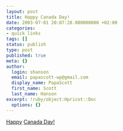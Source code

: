 ```yaml
---
layout: post
title: Happy Canada Day!
date: 2003-07-01 20:07:28.000000000 +02:00
categories:
- quick links
tags: []
status: publish
type: post
published: true
meta: {}
author:
  login: shanson
  email: papascott-wp@gmail.com
  display_name: PapaScott
  first_name: Scott
  last_name: Hanson
excerpt: !ruby/object:Hpricot::Doc
  options: {}
---
```

<p><a title="Greatest nation on earth?" href="http://jim.roepcke.com/2003/07/01">Happy</a> <a title="A damned fine nation at any rate. And good beer too." href="http://www.kode-fu.com/shame/2003_06_29_archive.shtml#105707518810817855">Canada Day!</a></p>
